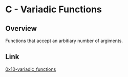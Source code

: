 # C - Variadic Functions

## Overview
Functions that accept an arbitiary number of argiments.

## Link
[0x10-variadic_functions](https://intranet.alxswe.com/projects/227)
